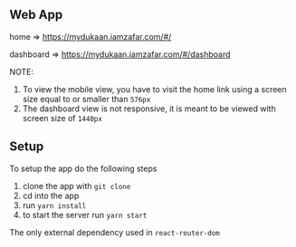 ## Web App

home => https://mydukaan.iamzafar.com/#/

dashboard => https://mydukaan.iamzafar.com/#/dashboard

NOTE: 
1. To view the mobile view, you have to visit the home link using a screen size equal to or smaller than `576px`
2. The dashboard view is not responsive, it is meant to be viewed with screen size of `1440px`


## Setup

To setup the app do the following steps

1. clone the app with `git clone`
2. cd into the app
3. run `yarn install`
4. to start the server run `yarn start`

The only external dependency used in `react-router-dom`
